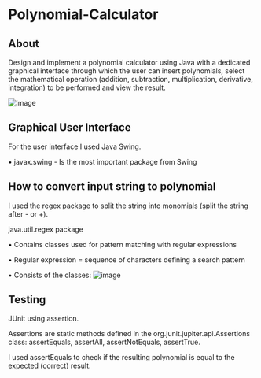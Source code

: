 # Polynomial-Calculator

## About
Design and implement a polynomial calculator using Java with a dedicated graphical interface through which the user can insert polynomials, select the mathematical operation (addition, subtraction, multiplication, derivative, integration) to be performed and view the result.

![image](https://user-images.githubusercontent.com/117029446/233016294-fb49a587-929a-45e3-8085-bc603f12b532.png)


## Graphical User Interface
For the user interface I used Java Swing.

• javax.swing - Is the most important package from Swing


## How to convert input string to polynomial
I used the regex package to split the string into monomials (split the string after - or +).

 java.util.regex package
 
• Contains classes used for pattern matching with regular expressions

• Regular expression = sequence of characters defining a search pattern

• Consists of the classes:
![image](https://user-images.githubusercontent.com/117029446/233021210-f6758d4f-6611-4010-879c-5bbb336b0714.png)


## Testing
JUnit using assertion.

Assertions are static methods defined in the org.junit.jupiter.api.Assertions class:
assertEquals, assertAll, assertNotEquals, assertTrue. 

I used assertEquals to check if the resulting polynomial is equal to the expected (correct) result.

